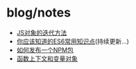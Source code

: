 # blog/notes

- [JS对象的迭代方法](https://github.com/ChenLeoXX/blog-notes/issues/1)
- [你应该知道的ES6常用知识点](https://github.com/ChenLeoXX/blog-notes/issues/2)(持续更新...)
- [如何发布一个NPM包](https://github.com/ChenLeoXX/blog-notes/issues/3)
- [函数上下文和变量对象](https://github.com/ChenLeoXX/blog-notes/issues/4)
